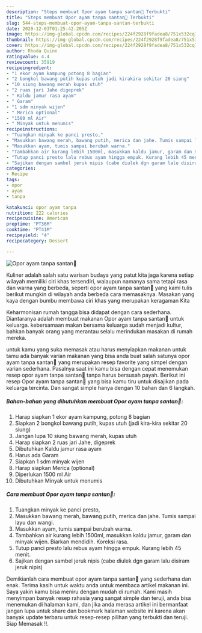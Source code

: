 ```yaml
---
description: "Steps membuat Opor ayam tanpa santan🐥 Terbukti"
title: "Steps membuat Opor ayam tanpa santan🐥 Terbukti"
slug: 544-steps-membuat-opor-ayam-tanpa-santan-terbukti
date: 2020-12-03T01:25:42.205Z
image: https://img-global.cpcdn.com/recipes/224f2928f9fadea8/751x532cq70/opor-ayam-tanpa-santan🐥-foto-resep-utama.jpg
thumbnail: https://img-global.cpcdn.com/recipes/224f2928f9fadea8/751x532cq70/opor-ayam-tanpa-santan🐥-foto-resep-utama.jpg
cover: https://img-global.cpcdn.com/recipes/224f2928f9fadea8/751x532cq70/opor-ayam-tanpa-santan🐥-foto-resep-utama.jpg
author: Rhoda Quinn
ratingvalue: 4.4
reviewcount: 35919
recipeingredient:
- "1 ekor ayam kampung potong 8 bagian"
- "2 bongkol bawang putih kupas utuh jadi kirakira sekitar 20 siung"
- "10 siung bawang merah kupas utuh"
- "2 ruas jari Jahe digeprek"
- " Kaldu jamur rasa ayam"
- " Garam"
- "1 sdm minyak wijen"
- " Merica optional"
- "1500 ml Air"
- " Minyak untuk menumis"
recipeinstructions:
- "Tuangkan minyak ke panci presto,"
- "Masukkan bawang merah, bawang putih, merica dan jahe. Tumis sampai layu dan wangi."
- "Masukkan ayam, tumis sampai berubah warna."
- "Tambahkan air kurang lebih 1500ml, masukkan kaldu jamur, garam dan minyak wijen. Biarkan mendidih. Koreksi rasa."
- "Tutup panci presto lalu rebus ayam hingga empuk. Kurang lebih 45 menit."
- "Sajikan dengan sambel jeruk nipis (cabe diulek dgn garam lalu disiram jeruk nipis)"
categories:
- Recipe
tags:
- opor
- ayam
- tanpa

katakunci: opor ayam tanpa 
nutrition: 222 calories
recipecuisine: American
preptime: "PT36M"
cooktime: "PT41M"
recipeyield: "4"
recipecategory: Dessert

---
```



![Opor ayam tanpa santan🐥](https://img-global.cpcdn.com/recipes/224f2928f9fadea8/751x532cq70/opor-ayam-tanpa-santan🐥-foto-resep-utama.jpg)

Kuliner adalah salah satu warisan budaya yang patut kita jaga karena setiap wilayah memiliki ciri khas tersendiri, walaupun namanya sama tetapi rasa dan warna yang berbeda, seperti opor ayam tanpa santan🐥 yang kami tulis berikut mungkin di wilayah anda berbeda cara memasaknya. Masakan yang kaya dengan bumbu membawa ciri khas yang merupakan keragaman Kita



Keharmonisan rumah tangga bisa didapat dengan cara sederhana. Diantaranya adalah membuat makanan Opor ayam tanpa santan🐥 untuk keluarga. kebersamaan makan bersama keluarga sudah menjadi kultur, bahkan banyak orang yang merantau selalu merindukan masakan di rumah mereka.

untuk kamu yang suka memasak atau harus menyiapkan makanan untuk tamu ada banyak varian makanan yang bisa anda buat salah satunya opor ayam tanpa santan🐥 yang merupakan resep favorite yang simpel dengan varian sederhana. Pasalnya saat ini kamu bisa dengan cepat menemukan resep opor ayam tanpa santan🐥 tanpa harus bersusah payah.
Berikut ini resep Opor ayam tanpa santan🐥 yang bisa kamu tiru untuk disajikan pada keluarga tercinta. Dan sangat simple hanya dengan 10 bahan dan 6 langkah.


<!--inarticleads1-->

##### Bahan-bahan yang dibutuhkan membuat Opor ayam tanpa santan🐥:

1. Harap siapkan 1 ekor ayam kampung, potong 8 bagian
1. Siapkan 2 bongkol bawang putih, kupas utuh (jadi kira-kira sekitar 20 siung)
1. Jangan lupa 10 siung bawang merah, kupas utuh
1. Harap siapkan 2 ruas jari Jahe, digeprek
1. Dibutuhkan  Kaldu jamur rasa ayam
1. Harus ada  Garam
1. Siapkan 1 sdm minyak wijen
1. Harap siapkan  Merica (optional)
1. Diperlukan 1500 ml Air
1. Dibutuhkan  Minyak untuk menumis




<!--inarticleads2-->

##### Cara membuat  Opor ayam tanpa santan🐥:

1. Tuangkan minyak ke panci presto,
1. Masukkan bawang merah, bawang putih, merica dan jahe. Tumis sampai layu dan wangi.
1. Masukkan ayam, tumis sampai berubah warna.
1. Tambahkan air kurang lebih 1500ml, masukkan kaldu jamur, garam dan minyak wijen. Biarkan mendidih. Koreksi rasa.
1. Tutup panci presto lalu rebus ayam hingga empuk. Kurang lebih 45 menit.
1. Sajikan dengan sambel jeruk nipis (cabe diulek dgn garam lalu disiram jeruk nipis)




Demikianlah cara membuat opor ayam tanpa santan🐥 yang sederhana dan enak. Terima kasih untuk waktu anda untuk membaca artikel makanan ini. Saya yakin kamu bisa meniru dengan mudah di rumah. Kami masih menyimpan banyak resep rahasia yang sangat simple dan teruji, anda bisa menemukan di halaman kami, dan jika anda merasa artikel ini bermanfaat jangan lupa untuk share dan bookmark halaman website ini karena akan banyak update terbaru untuk resep-resep pilihan yang terbukti dan teruji. Siap Memasak !!. 
